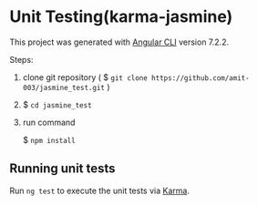 # Unit Testing(karma-jasmine)

This project was generated with [Angular CLI](https://github.com/angular/angular-cli) version 7.2.2.

Steps:

1. clone git repository ( $ `git clone https://github.com/amit-003/jasmine_test.git` )

2. $ `cd jasmine_test`

3. run command

   $ `npm install`

## Running unit tests

Run `ng test` to execute the unit tests via [Karma](https://karma-runner.github.io).




